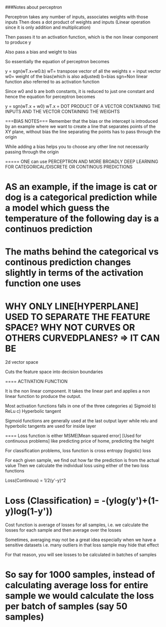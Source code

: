 ###Notes about perceptron 

Perceptron takes any number of inputs, associates weights with those inputs
Then does a dot product of weights and inputs (Linear operation since it is only addition and multiplication)

Then passes it to an activation function, which is the non linear component to produce y

Also pass a bias and weight to bias

So essentially the equation of perceptron becomes 

y = sgn(wT.x+w0.b)
wT= transpose vector of all the weights 
x = input vector 
w0= weight of the bias(which is also adjusted)
b=bias
sgn=Non linear function also referred to as activation function

Since w0 and b are both constants, it is reduced to just one constant and hence the equation for perceptron becomes

y = sgn(wT.x + w0)
wT.x = DOT PRODUCT OF A VECTOR CONTAINING THE INPUTS AND THE VECTOR CONTAINING THE WEIGHTS

===BIAS NOTES===
Remember that the bias or the intercept is introduced by an example
where we want to create a line that separates points of the XY plane, without bias
the line separating the points has to pass through the origin

While adding a bias helps you to choose any other line 
not necessarily passing through the origin 

=====
ONE can use PERCEPTRON AND MORE BROADLY DEEP LEARNING 
FOR CATEGORICAL/DISCRETE OR CONTINOUS PREDICTIONS

AS an example, if the image is cat or dog is a categorical prediction 
while a model which guess the temperature of the following day is a continuos prediction 
=====
The maths behind the categorical vs continous prediction changes slightly 
in terms of the activation function one uses 
=====
WHY ONLY LINE[HYPERPLANE] USED TO SEPARATE THE FEATURE SPACE?
WHY NOT CURVES OR OTHERS CURVEDPLANES? => IT CAN BE 
====

2d vector space

Cuts the feature space into decision boundaries 

====
ACTIVATION FUNCTION

It is the non linear component. It takes the linear part and applies a non linear function to produce the output. 

Most activation functions falls in one of the three categories
a) Sigmoid 
b) ReLu
c) Hyperbolic tangent 

Sigmoid functions are generally used at the last output layer
while relu and hyperbolic tangents are used for inside layer

====
Loss function 
is either MSME[Mean squared error] [Used for continuous problems] like predicting price of home, predicting 
the height 

For classification problems, loss function is cross entropy (logistic) loss

For each given sample, we find out how far the prediction is from the actual value
Then we calculate the individual loss using either of the two loss functions

Loss(Continous) = 1/2(y'-y)^2 

Loss (Classification) = -(ylog(y')+(1-y)log(1-y'))
====
Cost function is average of losses for all samples, i.e. we calculate the losses 
for each sample and then average over the losses

Sometimes, averaging may not be a great idea especially when we have a sensitive datasets
i.e. many outliers in that loss sample may hide that effect

For that reason, you will see losses to be calculated in batches of samples

So say for 1000 samples, instead of calculating average loss for entire sample
we would calculate the loss per batch of samples (say 50 samples)
======